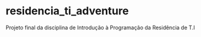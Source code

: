 # residencia_ti_adventure
Projeto final da disciplina de Introdução à Programação da Residência de T.I

